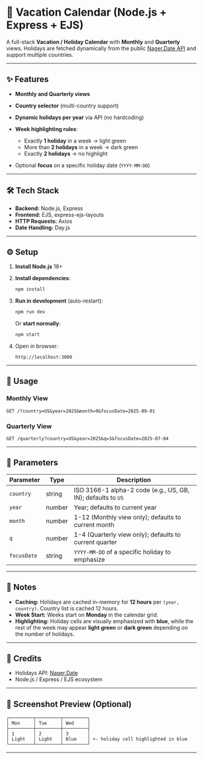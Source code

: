


# 🌴 Vacation Calendar (Node.js + Express + EJS)

A full-stack **Vacation / Holiday Calendar** with **Monthly** and **Quarterly** views.
Holidays are fetched dynamically from the public [Nager.Date API](https://date.nager.at) and support multiple countries.

---

## ✨ Features

* **Monthly and Quarterly views**
* **Country selector** (multi-country support)
* **Dynamic holidays per year** via API (no hardcoding)
* **Week highlighting rules**:

  * Exactly **1 holiday** in a week → light green
  * More than **2 holidays** in a week → dark green
  * Exactly **2 holidays** → no highlight
* Optional **focus** on a specific holiday date (`YYYY-MM-DD`)

---

## 🛠 Tech Stack

* **Backend:** Node.js, Express
* **Frontend:** EJS, express-ejs-layouts
* **HTTP Requests:** Axios
* **Date Handling:** Day.js

---

## ⚙️ Setup

1. **Install Node.js** 18+
2. **Install dependencies**:

   ```bash
   npm install
   ```
3. **Run in development** (auto-restart):

   ```bash
   npm run dev
   ```

   Or **start normally**:

   ```bash
   npm start
   ```
4. Open in browser:

   ```
   http://localhost:3000
   ```

---

## 📅 Usage

### Monthly View

```http
GET /?country=US&year=2025&month=9&focusDate=2025-09-01
```

### Quarterly View

```http
GET /quarterly?country=US&year=2025&q=3&focusDate=2025-07-04
```

---

## 🔧 Parameters

| Parameter   | Type   | Description                                                  |
| ----------- | ------ | ------------------------------------------------------------ |
| `country`   | string | ISO 3166-1 alpha-2 code (e.g., US, GB, IN); defaults to `US` |
| `year`      | number | Year; defaults to current year                               |
| `month`     | number | 1-12 (Monthly view only); defaults to current month          |
| `q`         | number | 1-4 (Quarterly view only); defaults to current quarter       |
| `focusDate` | string | `YYYY-MM-DD` of a specific holiday to emphasize              |

---

## 📝 Notes

* **Caching:** Holidays are cached in-memory for **12 hours** per `(year, country)`. Country list is cached 12 hours.
* **Week Start:** Weeks start on **Monday** in the calendar grid.
* **Highlighting:** Holiday cells are visually emphasized with **blue**, while the rest of the week may appear **light green** or **dark green** depending on the number of holidays.

---

## 🔗 Credits

* Holidays API: [Nager.Date](https://date.nager.at)
* Node.js / Express / EJS ecosystem

---

## 🎨 Screenshot Preview (Optional)

```
┌─────────┬─────────┬─────────┐
│ Mon     │ Tue     │ Wed     │
├─────────┼─────────┼─────────┤
│ 1       │ 2       │ 3       │
│ Light   │ Light   │ Blue    │ <- holiday cell highlighted in blue
└─────────┴─────────┴─────────┘
```

---

